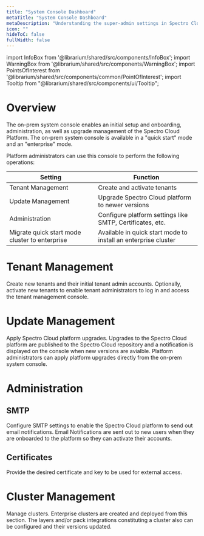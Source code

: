 ```yaml
---
title: "System Console Dashboard"
metaTitle: "System Console Dashboard"
metaDescription: "Understanding the super-admin settings in Spectro Cloud's Enterprise (on-premise) variant."
icon: ""
hideToC: false
fullWidth: false
---
```


import InfoBox from '@librarium/shared/src/components/InfoBox';
import WarningBox from '@librarium/shared/src/components/WarningBox';
import PointsOfInterest from '@librarium/shared/src/components/common/PointOfInterest';
import Tooltip from "@librarium/shared/src/components/ui/Tooltip";

# Overview

The on-prem system console enables an initial setup and onboarding, administration, as well as upgrade management of the Spectro Cloud Platform. The on-prem system console is available in a "quick start" mode and an "enterprise" mode.

Platform administrators can use this console to perform the following operations:

| Setting | Function |
| --- | --- |
| Tenant Management | Create and activate tenants |
| Update Management | Upgrade Spectro Cloud platform to newer versions |
| Administration | Configure platform settings like SMTP, Certificates, etc. |
| Migrate quick start mode cluster to enterprise | Available in quick start mode to install an enterprise cluster |

# Tenant Management

Create new tenants and their initial tenant admin accounts. Optionally, activate new tenants to enable tenant administrators to log in and access the tenant management console.

# Update Management

Apply Spectro Cloud platform upgrades. Upgrades to the Spectro Cloud platform are published to the Spectro Cloud repository and a notification is displayed on the console when new versions are avialble. Platform administrators can apply platform upgrades directly from the on-prem system console.

# Administration

## SMTP

Configure SMTP settings to enable the Spectro Cloud platform to send out email notifications. Email Notifications are sent out to new users when they are onboarded to the platform so they can activate their accounts.

## Certificates

Provide the desired certificate and key to be used for external access.

# Cluster Management

Manage clusters. Enterprise clusters are created and deployed from this section. The layers and/or pack integrations constituting a cluster also can be configured and their versions updated.
